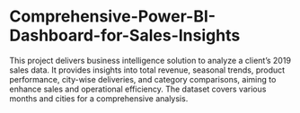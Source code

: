 # Comprehensive-Power-BI-Dashboard-for-Sales-Insights
 This project delivers business intelligence solution to analyze a client’s 2019 sales data. It provides insights into total revenue, seasonal trends, product performance, city-wise deliveries, and category comparisons, aiming to enhance sales and operational efficiency. The dataset covers various months and cities for a comprehensive analysis.
